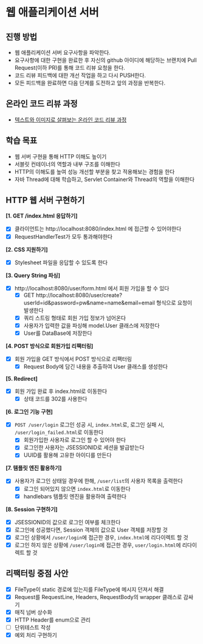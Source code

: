 # 웹 애플리케이션 서버
## 진행 방법
* 웹 애플리케이션 서버 요구사항을 파악한다.
* 요구사항에 대한 구현을 완료한 후 자신의 github 아이디에 해당하는 브랜치에 Pull Request(이하 PR)를 통해 코드 리뷰 요청을 한다.
* 코드 리뷰 피드백에 대한 개선 작업을 하고 다시 PUSH한다.
* 모든 피드백을 완료하면 다음 단계를 도전하고 앞의 과정을 반복한다.

## 온라인 코드 리뷰 과정
* [텍스트와 이미지로 살펴보는 온라인 코드 리뷰 과정](https://github.com/next-step/nextstep-docs/tree/master/codereview)

## 학습 목표
- 웹 서버 구현을 통해 HTTP 이해도 높이기
- 서블릿 컨테이너의 역할과 내부 구조를 이해한다
- HTTP의 이해도를 높여 성능 개선할 부분을 찾고 적용해보는 경험을 한다
- 자바 Thread에 대해 학습하고, Servlet Container와 Thread의 역할을 이해한다

## HTTP 웹 서버 구현하기
**[1. GET /index.html 응답하기]**
- [x] 클라이언트는 http://localhost:8080/index.html 에 접근할 수 있어야한다
- [x] RequestHandlerTest가 모두 통과해야한다

**[2. CSS 지원하기]**
- [x] Stylesheet 파일을 응답할 수 있도록 한다

**[3. Query String 파싱]**
- [x] http://localhost:8080/user/form.html 에서 회원 가입을 할 수 있다
  - [x] GET http://localhost:8080/user/create?userId=id&password=pw&name=name&email=email 형식으로 요청이 발생한다
  - [x] 쿼리 스트링 형태로 회원 가입 정보가 넘어온다
  - [x] 사용자가 입력한 값을 파싱해 model.User 클래스에 저장한다
  - [x] User를 DataBase에 저장한다

**[4. POST 방식으로 회원가입 리팩터링]**
- [x] 회원 가입을 GET 방식에서 POST 방식으로 리팩터링
  - [x] Request Body에 담긴 내용을 추출하여 User 클래스를 생성한다

**[5. Redirect]**
- [x] 회원 가입 완료 후 index.html로 이동한다
  - [x] 상태 코드를 302를 사용한다

**[6. 로그인 기능 구현]**
- [x] `POST /user/login` 로그인 성공 시, `index.html`로, 로그인 실패 시, `/user/login_failed.html`로 이동한다
  - [x] 회원가입한 사용자로 로그인 할 수 있어야 한다
  - [x] 로그인한 사용자는 JSESSIONID로 세션을 발급받는다
  - [x] UUID를 활용해 고유한 아이디를 만든다

**[7. 템플릿 엔진 활용하기]**
- [x] 사용자가 로그인 상태일 경우에 한해, `/user/list`의 사용자 목록을 출력한다
  - [x] 로그인 되어있지 않으면 `index.html`로 이동한다
  - [x] handlebars 템플릿 엔진을 활용하여 출력한다

**[8. Session 구현하기]**
- [x] JSESSIONID의 값으로 로그인 여부를 체크한다
- [x] 로그인에 성공했다면, Session 객체의 값으로 User 객체를 저장할 것
- [x] 로그인 상황에서 `/user/login`에 접근한 경우, `index.html`에 리다이렉트 할 것
- [x] 로그인 하지 않은 상황에 `/user/login`에 접근한 경우, `user/login.html`에 리다이렉트 할 것

## 리팩터링 중점 사안
- [x] FileType이 static 경로에 있는지를 FileType에 메시지 던져서 해결
- [x] Request를 RequestLine, Headers, RequestBody의 wrapper 클래스로 감싸기
- [x] 매직 넘버 상수화
- [x] HTTP Header를 enum으로 관리
- [ ] 단위테스트 작성
- [x] 예외 처리 구현하기
